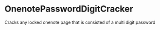 # OnenotePasswordDigitCracker
Cracks any locked onenote page that is consisted of a multi digit password
